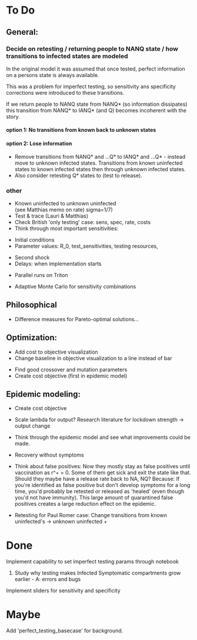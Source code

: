 ﻿# To Do

## General:
### Decide on retesting / returning people to NANQ state / how transitions to infected states are modeled
In the original model it was assumed that once tested, perfect information on a persons state is always available.

This was a problem for imperfect testing, so sensitivity ans specificity corrections were introduced to these transitions.

If we return people to NANQ state from NANQ* (so information dissipates) this transition from NANQ* to IANQ* (and Q) becomes incoherent with the story. 

#### option 1: No transitions from known back to unknown states
#### option 2: Lose information
* Remove transitions from NANQ* and ...Q* to IANQ* and ...Q* - instead move to unknown infected states. Transitions from known uninfected states to known infected states then through unknown infected states.
* Also consider retesting Q* states to (test to release).

### other
- Known uninfected to unknown uninfected <br>(see Matthias memo on rate) sigma=1/7)
- Test & trace (Lauri & Matthias)
- Check British 'only testing' case: sens, spec, rate, costs
- Think through most important sensitivities:
* Initial conditions
* Parameter values: R_0, test_sensitivities, testing resources, 
- Second shock
- Delays: when implementation starts
+ Parallel runs on Triton
- Adaptive Monte Carlo for sensitivity combinations

## Philosophical
- Difference measures for Pareto-optimal solutions...
## Optimization:

- Add cost to objective visualization
- Change baseline in objective visualization to a line instead of bar
* Find good crossover and mutation parameters
* Create cost objective (first in epidemic model)

## Epidemic modeling:

+  Create cost objective
- Scale lambda for output? Research literature for lockdown strength -> output change
* Think through the epidemic model and see what improvements could be made.
- Recovery without symptoms
- Think about false positives: Now they mostly stay as false positives until vaccination as r^+ = 0. Some of them get sick and exit the state like that. Should they maybe have a release rate back to NA, NQ? Because: If you're identified as false positive but don't develop symptoms for a long time, you'd probably be retested or released as 'healed' (even though you'd not have immunity). This large amount of quarantined false positives creates a large reduction effect on the epidemic.

- Retesting for Paul Romer case: Change transitions from known uninfected's -> unknown uninfected + 

# Done

Implement capability to set imperfect testing params through notebook
1) Study why testing makes Infected Symptomatic compartments grow earlier - A: errors and bugs

Implement sliders for sensitivity and specificity

# Maybe

Add 'perfect_testing_basecase' for background. 
